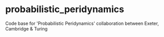 # probabilistic_peridynamics
Code base for 'Probabilistic Peridynamics' collaboration between Exeter, Cambridge &amp; Turing
